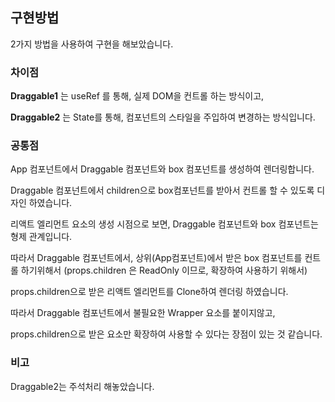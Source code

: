 ## 구현방법

2가지 방법을 사용하여 구현을 해보았습니다.

### 차이점

**Draggable1** 는 useRef 를 통해, 실제 DOM을 컨트롤 하는 방식이고,

**Draggable2** 는 State를 통해, 컴포넌트의 스타일을 주입하여 변경하는 방식입니다.

### 공통점

App 컴포넌트에서 Draggable 컴포넌트와 box 컴포넌트를 생성하여 렌더링합니다.

Draggable 컴포넌트에서 children으로 box컴포넌트를 받아서 컨트롤 할 수 있도록 디자인 하였습니다.

리액트 엘리먼트 요소의 생성 시점으로 보면, Draggable 컴포넌트와 box 컴포넌트는 형제 관계입니다.

따라서 Draggable 컴포넌트에서, 상위(App컴포넌트)에서 받은 box 컴포넌트를 컨트롤 
하기위해서 (props.children 은 ReadOnly 이므로, 확장하여 사용하기 위해서)

props.children으로 받은 리액트 엘리먼트를 Clone하여 렌더링 하였습니다.

따라서 Draggable 컴포넌트에서 불필요한 Wrapper 요소를 붙이지않고, 

props.children으로 받은 요소만 확장하여 사용할 수 있다는 장점이 있는 것 같습니다.


### 비고

Draggable2는 주석처리 해놓았습니다.
